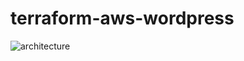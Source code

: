 # terraform-aws-wordpress
![architecture](https://github.com/huynguyendev02/terraform-aws-wordpress/assets/109943707/ccdd86a4-f573-4c47-b364-8e12895e472a)
